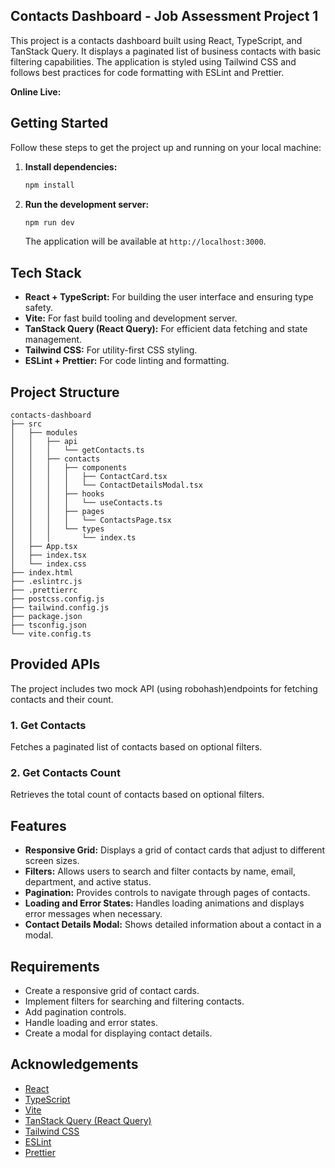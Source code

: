 ## Contacts Dashboard - Job Assessment Project 1

This project is a contacts dashboard built using React, TypeScript, and TanStack Query. It displays a paginated list of business contacts with basic filtering capabilities. The application is styled using Tailwind CSS and follows best practices for code formatting with ESLint and Prettier.

**Online Live:**

## Getting Started

Follow these steps to get the project up and running on your local machine:

1. **Install dependencies:**
   ```sh
   npm install
   ```
2. **Run the development server:**
   ```sh
   npm run dev
   ```
   The application will be available at `http://localhost:3000`.

## Tech Stack

- **React + TypeScript:** For building the user interface and ensuring type safety.
- **Vite:** For fast build tooling and development server.
- **TanStack Query (React Query):** For efficient data fetching and state management.
- **Tailwind CSS:** For utility-first CSS styling.
- **ESLint + Prettier:** For code linting and formatting.

## Project Structure

```
contacts-dashboard
├── src
│   ├── modules
│   │   ├── api
│   │   │   └── getContacts.ts
│   │   ├── contacts
│   │   │   ├── components
│   │   │   │   ├── ContactCard.tsx
│   │   │   │   └── ContactDetailsModal.tsx
│   │   │   ├── hooks
│   │   │   │   └── useContacts.ts
│   │   │   ├── pages
│   │   │   │   └── ContactsPage.tsx
│   │   │   └── types
│   │   │       └── index.ts
│   ├── App.tsx
│   ├── index.tsx
│   └── index.css
├── index.html
├── .eslintrc.js
├── .prettierrc
├── postcss.config.js
├── tailwind.config.js
├── package.json
├── tsconfig.json
└── vite.config.ts
```

## Provided APIs

The project includes two mock API (using robohash)endpoints for fetching contacts and their count.

### 1. Get Contacts

Fetches a paginated list of contacts based on optional filters.

### 2. Get Contacts Count

Retrieves the total count of contacts based on optional filters.

## Features

- **Responsive Grid:** Displays a grid of contact cards that adjust to different screen sizes.
- **Filters:** Allows users to search and filter contacts by name, email, department, and active status.
- **Pagination:** Provides controls to navigate through pages of contacts.
- **Loading and Error States:** Handles loading animations and displays error messages when necessary.
- **Contact Details Modal:** Shows detailed information about a contact in a modal.

## Requirements

- Create a responsive grid of contact cards.
- Implement filters for searching and filtering contacts.
- Add pagination controls.
- Handle loading and error states.
- Create a modal for displaying contact details.

## Acknowledgements

- [React](https://reactjs.org/)
- [TypeScript](https://www.typescriptlang.org/)
- [Vite](https://vitejs.dev/)
- [TanStack Query (React Query)](https://tanstack.com/query/latest)
- [Tailwind CSS](https://tailwindcss.com/)
- [ESLint](https://eslint.org/)
- [Prettier](https://prettier.io/)
